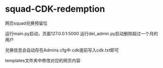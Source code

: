 # squad-CDK-redemption

网页squad兑换预留位

运行main.py启动，页面127.0.0.1:5000
运行del_admin.py启动删除超过一个月的用户

兑换信息会自动存在Admins.cfg中
cdk提前写入cdk.txt即可

templates文件夹中修改对应的网页内容

